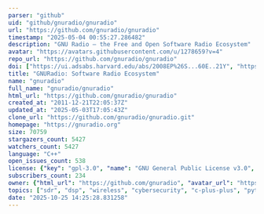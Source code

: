 ```yaml
---
parser: "github"
uid: "github/gnuradio/gnuradio"
url: "https://github.com/gnuradio/gnuradio"
timestamp: "2025-05-04 00:55:27.286482"
description: "GNU Radio – the Free and Open Software Radio Ecosystem"
avatar: "https://avatars.githubusercontent.com/u/1278659?v=4"
repo_url: "https://github.com/gnuradio/gnuradio"
doi: ["https://ui.adsabs.harvard.edu/abs/2008EP%26S...60E..21Y", "https://ui.adsabs.harvard.edu/abs/2025ascl.soft04029F/abstract"]
title: "GNURadio: Software Radio Ecosystem"
name: "gnuradio"
full_name: "gnuradio/gnuradio"
html_url: "https://github.com/gnuradio/gnuradio"
created_at: "2011-12-21T22:05:37Z"
updated_at: "2025-05-03T17:05:43Z"
clone_url: "https://github.com/gnuradio/gnuradio.git"
homepage: "https://gnuradio.org"
size: 70759
stargazers_count: 5427
watchers_count: 5427
language: "C++"
open_issues_count: 538
license: {"key": "gpl-3.0", "name": "GNU General Public License v3.0", "spdx_id": "GPL-3.0", "url": "https://api.github.com/licenses/gpl-3.0", "node_id": "MDc6TGljZW5zZTk="}
subscribers_count: 234
owner: {"html_url": "https://github.com/gnuradio", "avatar_url": "https://avatars.githubusercontent.com/u/1278659?v=4", "login": "gnuradio", "type": "Organization"}
topics: ["sdr", "dsp", "wireless", "cybersecurity", "c-plus-plus", "python", "gnu", "radio", "gnuradio", "hacktoberfest"]
date: "2025-10-25 14:25:28.831258"
---
```

